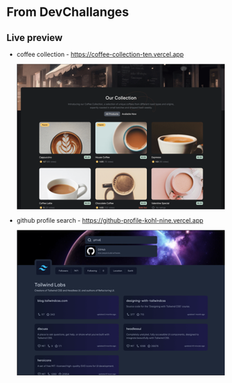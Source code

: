 # From DevChallanges

## Live preview
- coffee collection - https://coffee-collection-ten.vercel.app
  
  <img src="coffee.png" alt="Home Page" width="600" height="auto">
  
- github profile search - https://github-profile-kohl-nine.vercel.app

  <img src="github.png" alt="Home Page" width="600" height="auto">

  
